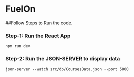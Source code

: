 # FuelOn

##Follow Steps to Run the code.

### Step-1: Run the React App
```
npm run dev

```

### Step-2: Run the JSON-SERVER to display data
```
json-server --watch src/db/CoursesData.json --port 5000
```

